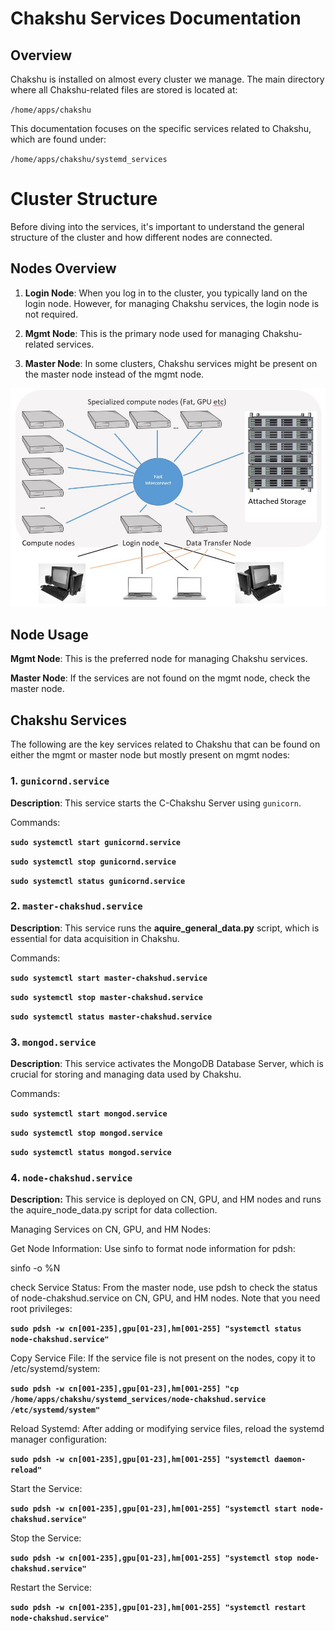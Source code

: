 # Chakshu Services Documentation

## Overview

Chakshu is installed on almost every cluster we manage. The main directory where all Chakshu-related files are stored is located at:

`/home/apps/chakshu`

This documentation focuses on the specific services related to Chakshu, which are found under:

`/home/apps/chakshu/systemd_services`

# Cluster Structure

Before diving into the services, it's important to understand the general structure of the cluster and how different nodes are connected.

## Nodes Overview

1. **Login Node**: When you log in to the cluster, you typically land on the login node. However, for managing Chakshu services, the login node is not required.

2. **Mgmt Node**: This is the primary node used for managing Chakshu-related services.

3. **Master Node**: In some clusters, Chakshu services might be present on the master node instead of the mgmt node.

![alt text](image.png)

## Node Usage

**Mgmt Node**: This is the preferred node for managing Chakshu services.

**Master Node**: If the services are not found on the mgmt node, check the master node.

## Chakshu Services

The following are the key services related to Chakshu that can be found on either the mgmt or master node but mostly present on mgmt nodes:

### 1. `gunicornd.service`

**Description**: This service starts the C-Chakshu Server using `gunicorn`.

Commands:


**`sudo systemctl start gunicornd.service`**

**`sudo systemctl stop gunicornd.service`**

**`sudo systemctl status gunicornd.service`**



### 2. `master-chakshud.service`
**Description**: This service runs the **aquire_general_data.py** script, which is essential for data acquisition in Chakshu.

Commands:

**`sudo systemctl start master-chakshud.service`**

**`sudo systemctl stop master-chakshud.service`**

**`sudo systemctl status master-chakshud.service`**


### 3. `mongod.service`
**Description**: This service activates the MongoDB Database Server, which is crucial for storing and managing data used by Chakshu.

Commands:

**`sudo systemctl start mongod.service`**

**`sudo systemctl stop mongod.service`**

**`sudo systemctl status mongod.service`**

### 4. `node-chakshud.service`
**Description:** This service is deployed on CN, GPU, and HM nodes and runs the aquire_node_data.py script for data collection.

Managing Services on CN, GPU, and HM Nodes:

Get Node Information: Use sinfo to format node information for pdsh:

sinfo -o %N

check Service Status: From the master node, use pdsh to check the status of node-chakshud.service on CN, GPU, and HM nodes. Note that you need root privileges:


**`sudo pdsh -w cn[001-235],gpu[01-23],hm[001-255] "systemctl status node-chakshud.service"`**

Copy Service File: If the service file is not present on the nodes, copy it to /etc/systemd/system:

**`sudo pdsh -w cn[001-235],gpu[01-23],hm[001-255] "cp /home/apps/chakshu/systemd_services/node-chakshud.service /etc/systemd/system"`**


Reload Systemd: After adding or modifying service files, reload the systemd manager configuration:


**`sudo pdsh -w cn[001-235],gpu[01-23],hm[001-255] "systemctl daemon-reload"`**


Start the Service:


**`sudo pdsh -w cn[001-235],gpu[01-23],hm[001-255] "systemctl start node-chakshud.service"`**


Stop the Service:


**`sudo pdsh -w cn[001-235],gpu[01-23],hm[001-255] "systemctl stop node-chakshud.service"`**


Restart the Service:


**`sudo pdsh -w cn[001-235],gpu[01-23],hm[001-255] "systemctl restart node-chakshud.service"`**


